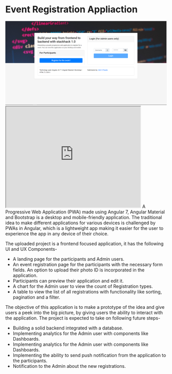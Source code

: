 <html>
<head>
 <noscript>
<meta name="google-site-verification" content="y9w7d9GH1y7qn5LPpB2L36LSFh1xGxcg4k542inOuoM" />   
 </noscript>
 </head>
 
 <body>
<h1>Event Registration Appliaction</h1>
<img src="1.PNG"><br>
<iframe width="420" height="315"
src="https://www.youtube.com/embed/tgbNymZ7vqY">
</iframe>
A Progressive Web Application (PWA) made using Angular 7, Angular Material and Bootstrap is a desktop and mobile-friendly application. The traditional idea to make different applications for various devices is challenged by PWAs in Angular, which is a lightweight app making it easier for the user to experience the app in any device of their choice.

The uploaded project is a frontend focused application, it has the following UI and UX Components-
<ul>
  <li>A landing page for the participants and Admin users.</li>
  <li>An event registration page for the participants with the necessary form fields. An option to upload their photo ID is incorporated in the application.</li>
  <li>Participants can preview their application and edit it.</li>
  <li>A chart for the Admin user to view the count of Registration types.</li>
  <li>A table to view the list of all registrations with functionality like sorting, pagination and a filter.
</li>
</ul>
 
The objective of this application is to make a prototype of the idea and give users a peek into the big picture, by giving users the ability to interact with the application. The project is expected to take on following future steps-
<ul>
  <li>Building a solid backend integrated with a database.</li>
  <li>Implementing analytics for the Admin user with components like Dashboards.</li>
  <li>Implementing analytics for the Admin user with components like Dashboards.</li>
  <li>Implementing the ability to send push notification from the application to the participants.</li>
  <li>Notification to the Admin about the new registrations.</li>
 </ul>


</body>
